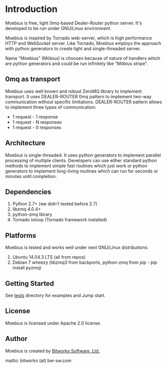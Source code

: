 # Introduction

Moebius is free, light 0mq-based Dealer-Router python server. It's developed to be run under GNU/Linux environment.

Moebius is inspired by Tornado web-server, which is high performance HTTP and WebSocket server. Like Tornado, Moebius employs the approach with python generators to create light and single-threaded server.

Name "Moebius" (Möbius) is choosen because of nature of handlers which are python generators and could be run infinitely like "Möbius stripe".

## 0mq as transport

Moebius uses well known and robust ZeroMQ library to implement transport. It uses DEALER-ROUTER 0mq pattern to implement two-way communication without specific limitations. DEALER-ROUTER pattern allows to implement three types of communication:
 
* 1 request - 1 response 
* 1 request - N responses
* 1 request - 0 responses

## Architecture

Moebius is single-threaded. It uses python generators to implement parallel processing of multiple clients. Developers can use either standard python methods to implement simple fast routines which just work or python generators to implement long-living routines which can run for seconds or minutes until completion.

## Dependencies

1. Python 2.7+ (we didn't tested before 2.7)
2. libzmq 4.0.4+
3. python-zmq library
4. Tornado ioloop (Tornado framework installed)


## Platforms

Moebius is tested and works well under next GNU/Linux distributions:

1. Ubuntu 14.04.3 LTS (all from repos)
2. Debian 7 wheezy (libzmq3 from backports, python-zmq from pip - pip install pyzmq)

## Getting Started

See [tests](https://github.com/bwsw/moebius/tree/master/tests) directory for examples and Jump start.

## License

Moebius is licensed under Apache 2.0 license.

## Author

Moebius is created by [Bitworks Software, Ltd.](http://bw-sw.com)

mailto: bitworks (at) bw-sw.com

